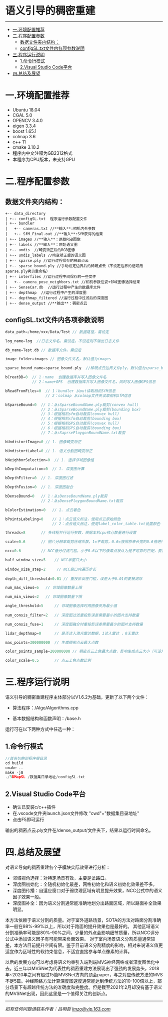 <font size=6>**语义引导的稠密重建**</font>
***
- [一.环境配置推荐](#一环境配置推荐)
- [二.程序配置参数](#二程序配置参数)
  - [数据文件夹内结构：](#数据文件夹内结构)
  - [configSL.txt文件内各项参数说明](#configsltxt文件内各项参数说明)
- [三.程序运行说明](#三程序运行说明)
  - [1.命令行模式](#1命令行模式)
  - [2.Visual Studio Code平台](#2visual-studio-code平台)
- [四.总结及展望](#四总结及展望)

# 一.环境配置推荐
- Ubuntu 18.04
- CGAL 5.0
- OPENCV 3.4.0
- eigen 3.3.4
- boost 1.65.1
- colmap 3.6
- c++ 11
- cmake 3.10.2
- 程序内中文注释为GB2312格式
- 本程序为CPU版本，未支持GPU

# 二.程序配置参数
## 数据文件夹内结构：

```
+-- data_directory
| +-- configSL.txt  程序运行参数配置文件
| +-- bundler
|   +-- cameras.txt //**输入**:相机内外参数
|   +-- SfM_Final.out //**输入**:SfM获得的结果
| +-- images //**输入**：原始RGB图像
| +-- labels //**输入**：原始语义图
| +-- undis  //畸变矫正后的RGB图像
| +-- undis_labels //畸变矫正后的语义图
| +-- sparse.ply //运行过程保存的稀疏点云
| +-- sparse_bound.ply //手动设定边界后的稀疏点云（不设定边界的话可用sparse.ply拷贝重命名）
| +-- interfiles //运行过程中间保存的一些文件
|   +-- camera_pose_neighbors.txt //相机参数位姿+邻域图像选择结果
| +-- SenseCar.db  //运行过程中产生的数据库文件
| +-- depthmap  //运行过程中产生的深度图
| +-- depthmap_filtered //运行过程中过滤后的深度图
| +-- dense_output //**输出**：稠密点云
```

## configSL.txt文件内各项参数说明
```cpp
data_path=/home/xxx/Data/Test // 数据路径，需设定

log_name=log  //日志文件名，需设定。不设定则不输出日志文件

db_name=Test.db // 数据库文件，需设定

image_folder=images // 图像文件夹名，默认值为images

sparse_bound_name=sparse_bound.ply  //稀疏点云边界文件ply，默认值为sparse_bound.ply

bCreatDB=0  // 1：name  创建数据库并写入图像文件名
            // 2：name+GPS  创建数据库并写入图像文件名，同时写入图像GPS信息

bReadFromFiles=0  // 1：bundler 从out读取相机SfM信息
                  // 2：colmap 从colmap文件夹读取相机SfM信息

bSparseBound=0  // 1：从sSparseBoundName.ply裁剪(convex hull)  
                // 2：从sSparseBoundName.ply裁剪(bounding box)  
                // 3：根据相机sfm自动裁剪(convex hull)  
                // 4：根据相机sfm自动裁剪(bounding box)  
                // 5：根据相机GPS自动裁剪(convex hull)  
                // 6：根据相机GPS自动裁剪(bounding box)  
                // 7：从sSaprsePloygonBoundName.txt裁剪  

bUndistortImage=0 // 1. 图像畸变矫正

bUndistortLabel=0 // 1. 语义分割图畸变矫正

bNeighborSelection=0  // 1. 选择邻域图像组

bDepthComputation=0  // 1. 深度图计算

bDepthFilter=0  // 1. 深度图过滤

bDepthFusion=0  // 1. 深度图融合

bDenseBound=0   // 1：从sDenseBoundName.ply裁剪  
                // 2：从sDensePloygonBoundName.txt裁剪  

bColorEstimation=0   // 1. 点云着色

bPointsLabeling=0    // 1：点云语义标注，使用点云原始颜色  
                     // 2：点云语义标注，使用label_color_table.txt设置颜色  

threads=8       // 多线程并行运行参数，根据本机cpu核心数量进行设置

scale=0.6       // 图片分辨率裁剪压缩系数，1=不裁剪，0.6=按照原来长宽的0.6倍进行裁剪

ncc=0.6         // NCC低分过滤门槛，小于0.6以下的像素点被认为是不可靠的匹配，要被滤除

half_window_size=5    // NCC半窗口大小
  
window_size_step=2     // NCC窗口内遍历步长
  
depth_diff_threshold=0.01 // 重投影误差门槛，误差大于0.01的要被滤除

num_max_views=6   // 邻域图像数量上限

num_min_views=2   // 邻域图像数量下限

angle_threshold=5     // 邻域图像选择时两图像夹角最小值
  
num_consis_filter=2   // 深度图过滤重投影误差需要最小的图片支持数量

num_consis_fuse=1     // 深度图融合时重投影误差需要最少的图片支持数量

lidar_depthmap=0      // 是否读入激光雷达数据，1读入雷达 ，0无雷达

max_points=300000000  // 生成稠密点云最大点数

color_points_sample=200000000 // 稠密点云上色最大点数，影响生成点云大小（可设为0~1之间的系数）

color_scale=0.5       // 点云上色点数比例
```

# 三.程序运行说明
语义引导的稠密重建程序主体部分以V1.6.2为基础，更新了以下两个文件：

- 算法程序：/Algo/Algorithms.cpp

- 基本数据结构和函数声明：/base.h

运行可在以下两种方式中任选一种：

## 1.命令行模式
```cpp
//首先切换到程序根目录
cd build
cmake ..
make -j8
./3DMapSL /数据集目录地址/configSL.txt
```

## 2.Visual Studio Code平台
- 确认已安装c/c++插件
- 在.vscode文件夹launch.json文件修改  "cwd"="数据集目录地址"
- 点击F5即可运行

输出的稠密点云.ply文件在/dense_output/文件夹下，结果以运行时间命名。

# 四.总结及展望

对语义导向的稠密重建各个子模块实际效果进行分析：

- 邻域视角选择：对特定场景有效，主要是岔路口。
- 深度图初始化：全随机初始化最差，网格初始化和语义初始化效果差不多。
- 深度图传播：自适应窗口对于弱纹理区域有明显提升效果，NCC公式中的语义因子效果一般。
- 深度图补全：因为语义分割通常能准确地划分出路面区域，所以路面补全效果明显。

本方法依赖于语义分割的质量。对于室外道路场景，SOTA的方法对路面分割准确率一般在98%-99%以上，所以对于路面的提升效果也是最好的。
其他区域语义分割准确率可能是80%-90%之间，少量的外点会影响细节质量，所以NCC评分公式中添加语义因子有可能带来负面效果。
对于室内场景语义分割质量通常较差，本方法目前提升空间有限。鉴于目前语义分割精度的影响，相对来说语义值更适宜作为区域性的软约束信息，不适宜直接参与单点像素的计算。

以后的发展方向可以考虑将语义约束引入端到端MVS神经网络或者深度图优化中去。近三年以MVSNet为代表性的稠密重建方法展现出了强劲的发展势头，2018年~2020年之间有超过15篇MVSNet方向的顶会paper，与之对应传统方法的MVS不足5篇。神经网络方法计算深度图速度通常能达到传统方法的10-100倍以上，部分场景下有超越传统方法的准确度和完整度。但是截至2021年2月却没有基于语义的MVSNet出现，因此这里是一个值得关注的创新点。

***
*如有任何问题请联系作者：吕明哲 lmzo@vip.163.com*
